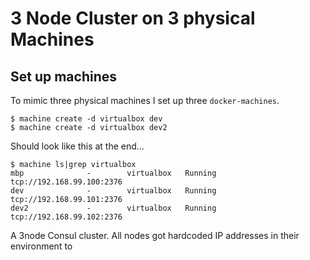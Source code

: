 # 3 Node Cluster on 3 physical Machines

## Set up machines

To mimic three physical machines I set up three `docker-machines`.

```
$ machine create -d virtualbox dev
$ machine create -d virtualbox dev2
```

Should look like this at the end...

```
$ machine ls|grep virtualbox
mbp              -        virtualbox   Running   tcp://192.168.99.100:2376
dev              -        virtualbox   Running   tcp://192.168.99.101:2376
dev2             -        virtualbox   Running   tcp://192.168.99.102:2376
```

A 3node Consul cluster. All nodes got hardcoded IP addresses in their environment to  

